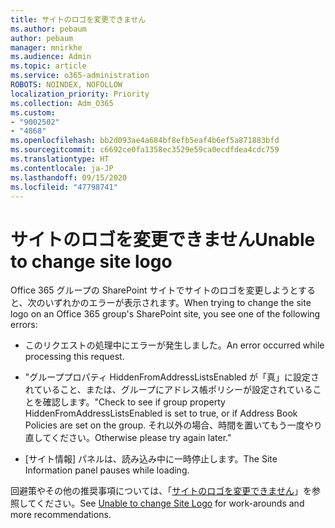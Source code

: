 ```yaml
---
title: サイトのロゴを変更できません
ms.author: pebaum
author: pebaum
manager: mnirkhe
ms.audience: Admin
ms.topic: article
ms.service: o365-administration
ROBOTS: NOINDEX, NOFOLLOW
localization_priority: Priority
ms.collection: Adm_O365
ms.custom:
- "9002502"
- "4868"
ms.openlocfilehash: bb2d093ae4a684bf8efb5eaf4b6ef5a871883bfd
ms.sourcegitcommit: c6692ce0fa1358ec3529e59ca0ecdfdea4cdc759
ms.translationtype: HT
ms.contentlocale: ja-JP
ms.lasthandoff: 09/15/2020
ms.locfileid: "47798741"
---
```

# <a name="unable-to-change-site-logo"></a><span data-ttu-id="8e1db-102">サイトのロゴを変更できません</span><span class="sxs-lookup"><span data-stu-id="8e1db-102">Unable to change site logo</span></span>

<span data-ttu-id="8e1db-103">Office 365 グループの SharePoint サイトでサイトのロゴを変更しようとすると、次のいずれかのエラーが表示されます。</span><span class="sxs-lookup"><span data-stu-id="8e1db-103">When trying to change the site logo on an Office 365 group's SharePoint site, you see one of the following errors:</span></span>

- <span data-ttu-id="8e1db-104">このリクエストの処理中にエラーが発生しました。</span><span class="sxs-lookup"><span data-stu-id="8e1db-104">An error occurred while processing this request.</span></span>

- <span data-ttu-id="8e1db-105">"グループプロパティ HiddenFromAddressListsEnabled が「真」に設定されていること、または、グループにアドレス帳ポリシーが設定されていることを確認します。</span><span class="sxs-lookup"><span data-stu-id="8e1db-105">"Check to see if group property HiddenFromAddressListsEnabled is set to true, or if Address Book Policies are set on the group.</span></span> <span data-ttu-id="8e1db-106">それ以外の場合、時間を置いてもう一度やり直してください。</span><span class="sxs-lookup"><span data-stu-id="8e1db-106">Otherwise please try again later."</span></span>

- <span data-ttu-id="8e1db-107">[サイト情報] パネルは、読み込み中に一時停止します。</span><span class="sxs-lookup"><span data-stu-id="8e1db-107">The Site Information panel pauses while loading.</span></span>

<span data-ttu-id="8e1db-108">回避策やその他の推奨事項については、「[サイトのロゴを変更できません](https://docs.microsoft.com/sharepoint/troubleshoot/sites/error-when-changing-o365-site-logo)」を参照してください。</span><span class="sxs-lookup"><span data-stu-id="8e1db-108">See [Unable to change Site Logo](https://docs.microsoft.com/sharepoint/troubleshoot/sites/error-when-changing-o365-site-logo) for work-arounds and more recommendations.</span></span>
